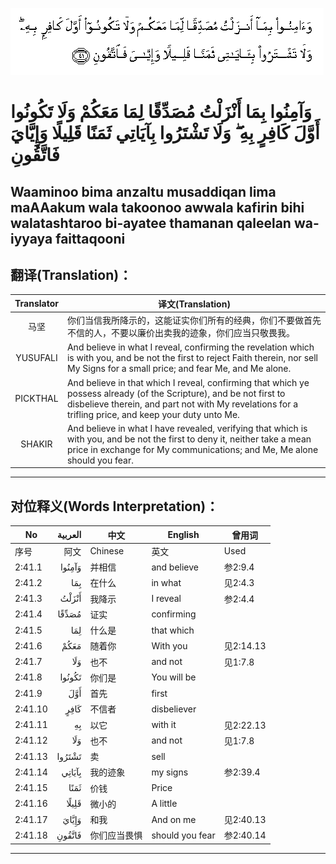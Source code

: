 ![002:041](images/002_041.gif)

#  وَآمِنُوا بِمَا أَنْزَلْتُ مُصَدِّقًا لِمَا مَعَكُمْ وَلَا تَكُونُوا أَوَّلَ كَافِرٍ بِهِ ۖ وَلَا تَشْتَرُوا بِآيَاتِي ثَمَنًا قَلِيلًا وَإِيَّايَ فَاتَّقُونِ 

## Waaminoo bima anzaltu musaddiqan lima maAAakum wala takoonoo awwala kafirin bihi walatashtaroo bi-ayatee thamanan qaleelan wa-iyyaya faittaqooni

## 翻译(Translation)：

| Translator | 译文(Translation)                                            |
|:----------:| ------------------------------------------------------------ |
| 马坚       | 你们当信我所降示的，这能证实你们所有的经典，你们不要做首先不信的人，不要以廉价出卖我的迹象，你们应当只敬畏我。 |
| YUSUFALI   | And believe in what I reveal, confirming the revelation which is with you, and be not the first to reject Faith therein, nor sell My Signs for a small price; and fear Me, and Me alone. |
| PICKTHAL   | And believe in that which I reveal, confirming that which ye possess already (of the Scripture), and be not first to disbelieve therein, and part not with My revelations for a trifling price, and keep your duty unto Me. |
| SHAKIR     | And believe in what I have revealed, verifying that which is with you, and be not the first to deny it, neither take a mean price in exchange for My communications; and Me, Me alone should you fear. |

---

## 对位释义(Words Interpretation)：

| No      | العربية | 中文         | English         | 曾用词    |
| ------- | ------: | ------------ | --------------- | --------- |
| 序号    |    阿文 | Chinese      | 英文            | Used      |
| 2:41.1  |  وَآمِنُوا | 并相信       | and believe     | 参2:9.4   |
| 2:41.2  |     بِمَا | 在什么       | in what         | 见2:4.3   |
| 2:41.3  |   أَنْزَلْتُ | 我降示       | I reveal        | 参2:4.4   |
| 2:41.4  |   مُصَدِّقًا | 证实         | confirming      |           |
| 2:41.5  |     لِمَا | 什么是       | that which      |           |
| 2:41.6  |    مَعَكُمْ | 随着你       | With you        | 见2:14.13 |
| 2:41.7  |     وَلَا | 也不         | and not         | 见1:7.8   |
| 2:41.8  |  تَكُونُوا | 你们是       | You will be     |           |
| 2:41.9  |     أَوَّلَ | 首先         | first           |           |
| 2:41.10 |    كَافِرٍ | 不信者       | disbeliever     |           |
| 2:41.11 |      بِهِ | 以它         | with it         | 见2:22.13 |
| 2:41.12 |     وَلَا | 也不         | and not         | 见1:7.8   |
| 2:41.13 |  تَشْتَرُوا | 卖           | sell            |           |
| 2:41.14 |  بِآيَاتِي | 我的迹象     | my signs        | 参2:39.4  |
| 2:41.15 |    ثَمَنًا | 价钱         | Price           |           |
| 2:41.16 |   قَلِيلًا | 微小的       | A little        |           |
| 2:41.17 |   وَإِيَّايَ | 和我         | And on me       | 见2:40.13 |
| 2:41.18 |  فَاتَّقُونِ | 你们应当畏惧 | should you fear | 参2:40.14 |

---
